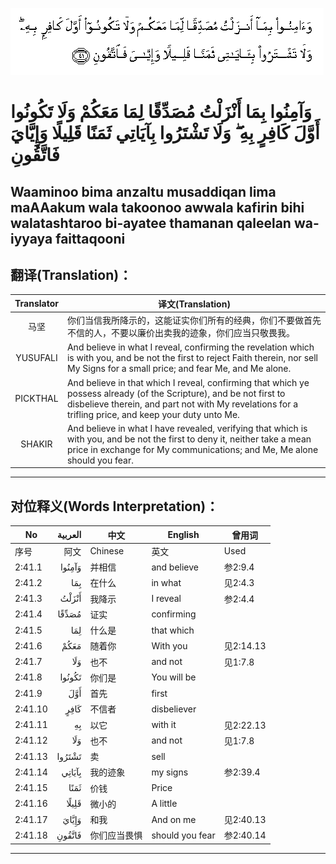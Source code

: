 ![002:041](images/002_041.gif)

#  وَآمِنُوا بِمَا أَنْزَلْتُ مُصَدِّقًا لِمَا مَعَكُمْ وَلَا تَكُونُوا أَوَّلَ كَافِرٍ بِهِ ۖ وَلَا تَشْتَرُوا بِآيَاتِي ثَمَنًا قَلِيلًا وَإِيَّايَ فَاتَّقُونِ 

## Waaminoo bima anzaltu musaddiqan lima maAAakum wala takoonoo awwala kafirin bihi walatashtaroo bi-ayatee thamanan qaleelan wa-iyyaya faittaqooni

## 翻译(Translation)：

| Translator | 译文(Translation)                                            |
|:----------:| ------------------------------------------------------------ |
| 马坚       | 你们当信我所降示的，这能证实你们所有的经典，你们不要做首先不信的人，不要以廉价出卖我的迹象，你们应当只敬畏我。 |
| YUSUFALI   | And believe in what I reveal, confirming the revelation which is with you, and be not the first to reject Faith therein, nor sell My Signs for a small price; and fear Me, and Me alone. |
| PICKTHAL   | And believe in that which I reveal, confirming that which ye possess already (of the Scripture), and be not first to disbelieve therein, and part not with My revelations for a trifling price, and keep your duty unto Me. |
| SHAKIR     | And believe in what I have revealed, verifying that which is with you, and be not the first to deny it, neither take a mean price in exchange for My communications; and Me, Me alone should you fear. |

---

## 对位释义(Words Interpretation)：

| No      | العربية | 中文         | English         | 曾用词    |
| ------- | ------: | ------------ | --------------- | --------- |
| 序号    |    阿文 | Chinese      | 英文            | Used      |
| 2:41.1  |  وَآمِنُوا | 并相信       | and believe     | 参2:9.4   |
| 2:41.2  |     بِمَا | 在什么       | in what         | 见2:4.3   |
| 2:41.3  |   أَنْزَلْتُ | 我降示       | I reveal        | 参2:4.4   |
| 2:41.4  |   مُصَدِّقًا | 证实         | confirming      |           |
| 2:41.5  |     لِمَا | 什么是       | that which      |           |
| 2:41.6  |    مَعَكُمْ | 随着你       | With you        | 见2:14.13 |
| 2:41.7  |     وَلَا | 也不         | and not         | 见1:7.8   |
| 2:41.8  |  تَكُونُوا | 你们是       | You will be     |           |
| 2:41.9  |     أَوَّلَ | 首先         | first           |           |
| 2:41.10 |    كَافِرٍ | 不信者       | disbeliever     |           |
| 2:41.11 |      بِهِ | 以它         | with it         | 见2:22.13 |
| 2:41.12 |     وَلَا | 也不         | and not         | 见1:7.8   |
| 2:41.13 |  تَشْتَرُوا | 卖           | sell            |           |
| 2:41.14 |  بِآيَاتِي | 我的迹象     | my signs        | 参2:39.4  |
| 2:41.15 |    ثَمَنًا | 价钱         | Price           |           |
| 2:41.16 |   قَلِيلًا | 微小的       | A little        |           |
| 2:41.17 |   وَإِيَّايَ | 和我         | And on me       | 见2:40.13 |
| 2:41.18 |  فَاتَّقُونِ | 你们应当畏惧 | should you fear | 参2:40.14 |

---
